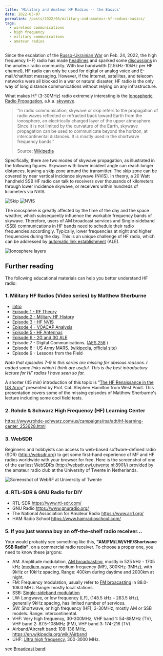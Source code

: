 ```yaml
---
title: 'Military and Amateur HF Radios -- the Basics'
date: 2022-03-07
permalink: /posts/2022/03/military-and-amateur-hf-radios-basics/
tags:
  - wireless communications
  - high frequency
  - military communications
  - amateur radios
---
```


Since the escalation of the [Russo-Ukrainian War](https://en.wikipedia.org/wiki/2022_Russian_invasion_of_Ukraine) on Feb. 24, 2022, the high frequency (HF) radio has made [headlines](https://www.nytimes.com/2022/03/03/business/media/bbc-shortwave-radio-ukraine.html) and sparked some [discussions](https://www.rtl-sdr.com/radio-related-news-occurring-in-the-russia-ukraine-conflict/) in the amateur radio community. With low bandwidth (2.5kHz-10kHz per HF channel), HF radio can only be used for digital or analog voice and E-mail/chat/text messaging. However, if the Internet, satellites, and telecom networks were all blocked in a war or natural disaster, HF radio is the only way of long distance communications without relying on any infrastructure. 


What makes HF (3-30MHz) radio extremely interesting is the [Ionospheric Radio Propagation](https://www.electronics-notes.com/articles/antennas-propagation/ionospheric/hf-propagation-basics.php), a.k.a. [skywave](https://en.wikipedia.org/wiki/Skywave).  
> "In radio communication, skywave or skip refers to the propagation of radio waves reflected or refracted back toward Earth from the ionosphere, an electrically charged layer of the upper atmosphere. Since it is not limited by the curvature of the Earth, skywave propagation can be used to communicate beyond the horizon, at intercontinental distances. It is mostly used in the shortwave frequency bands."
>
> Source: [Wikipedia](https://en.wikipedia.org/wiki/Skywave)
 
Specifically, there are two modes of skywave propagation, as illustrated in the following figures. Skywave with lower incident angle can reach longer distances, leaving a skip zone around the transmitter. The skip zone can be covered by near vertical incidence skywave (NVIS). In theory, a 20 Watt handheld SSB HF radio can talk to receivers over thousands of kilometers through lower incidence skywave, or receivers within hundreds of kilometers via NVIS.

![Skip](https://i.imgur.com/UKseQ9x.jpg)
![NVIS](https://i.imgur.com/LW34csx.jpg)

The ionosphere is greatly affected by the time of the day and the space weather, which subsequently influence the workable frequency bands of skywave. Therefore, users of AM broadcast services and Single-sideband (SSB) communications in HF bands need to schedule their radio frequencies accordingly. Typically, lower frequencies at night and higher frequencies during the day. This is an unique challenge of HF radio, which can be addressed by [automatic link establishment](https://en.wikipedia.org/wiki/Automatic_link_establishment) (ALE).

![Ionosphere layers](https://i.imgur.com/VI99HqC.jpg)

## Further reading

The following educational materials can help you better understand HF radio:

### 1. Military HF Radios (Video series) by Matthew Sherburne
- [Intro](https://www.youtube.com/watch?v=dZSLM7iFVMg)
- [Episode 1 - RF Theory](https://www.youtube.com/watch?v=lzjYSoYuoXI)
- [Episode 2 - Military HF History](https://www.youtube.com/watch?v=AoI1RHQuZWQ)
- [Episode 3 - HF NVIS](https://www.youtube.com/watch?v=PBQ0c1_3Ugw)
- [Episode 4 - VOACAP Analysis](https://www.youtube.com/watch?v=QEBho6Xvzdo)
- [Episode 5 - HF Antennas](https://www.youtube.com/watch?v=wdrIOKXF7jE)
- [Episode 6 - 2G and 3G ALE](https://www.youtube.com/watch?v=3viGM7AHvPM)
- Episode 7 - Digital Communications. ([AES 256](https://en.wikipedia.org/wiki/Advanced_Encryption_Standard) )
- Episode 8 - US Army MARS. ([wikipedia](https://en.wikipedia.org/wiki/Military_Auxiliary_Radio_System), [official site](https://www.usarmymars.org/))
- Episode 9 - Lessons from the Field

_Note that episodes 7-9 in this series are missing for obvious reasons. I added some links which I think are useful. This is the best introductory lecture for HF radios I have seen so far._ 

A shorter (45 min) introduction of this topic is
"[The HF Renaissance in the US Army](https://www.youtube.com/watch?v=9QIeG4LiFMg)" presented by Prof. Col. Stephen Hamilton from West Point. This presentation covers some of the missing episodes of Matthew Sherburne's lecture including some cool field tests.

### 2. Rohde & Schwarz High Frequency (HF) Learning Center
<https://www.rohde-schwarz.com/us/campaigns/rsa/adt/hf-learning-center_253628.html>

### 3. WebSDR
Beginners and hobbyists can access to  web-based software-defined radio (SDR) (<http://websdr.org>) to get some first-hand experience of MF and HF radios worldwide with your browser for free. Here is the screenshot of one of the earliest WebSDRs (<http://websdr.ewi.utwente.nl:8901/>) provided by the amateur radio club at the University of Twente in Netherlands.

![Screenshot of WebRF at University of Twente](https://i.imgur.com/2lAKPc9.png)

### 4. RTL-SDR & GNU Radio for DIY

- RTL-SDR <https://www.rtl-sdr.com/>
- GNU Radio <https://www.gnuradio.org/>
- The National Association for Amateur Radio <https://www.arrl.org/>
- HAM Radio School <https://www.hamradioschool.com/>

### 5. If you just wanna buy an off-the-shelf radio receiver...
Your would probably see something like this, **"AM/FM/LW/VHF/Shortwave SSB Radio"**, on a commercial radio receiver. To choose a proper one, you need to know these jargons:

- AM: Amplitude modulation, [AM broadcasting](https://en.wikipedia.org/wiki/AM_broadcasting), mostly in 525 kHz - 1705 kHz ([medium-wave](https://en.wikipedia.org/wiki/Medium_wave) or medium frequency (MF), 300KHz-3MHz), with 9kHz or 10kHz spacing. Range: 400km during daytime and 2000km at night.
- FM: Frequency modulation, usually refer to [FM broacasting](https://en.wikipedia.org/wiki/FM_broadcasting) in 88.0-108.0 MHz. Range: mostly local stations.
- SSB: [Single-sideband modulation](https://en.wikipedia.org/wiki/Single-sideband_modulation)
- LW: Longwave, or low frequency (LF), (148.5 kHz – 283.5 kHz), generally 9kHz spacing, has limited number of services.
- SW: Shortwave, or high frequency (HF), 3-30MHz, mostly AM or SSB models. Range: intercontinental. 
- VHF: Very high frequency, 30-300MHz, VHF band 1: 54-88MHz (TV), VHF band 2: 87.5-108MHz (FM), VHF band 3: 174-216 (TV).
- Airband/Aircraft band: 108-136 MHz, <https://en.wikipedia.org/wiki/Airband>
- UHF: [Ultra high frequency](https://en.wikipedia.org/wiki/Ultra_high_frequency), 300-3000 MHz.

see [Broadcast band](https://en.wikipedia.org/wiki/Broadcast_band)